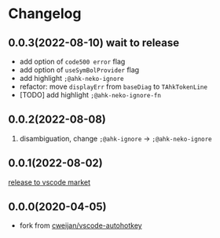 # Changelog

## 0.0.3(2022-08-10) wait to release

- add option of `code500 error` flag
- add option of `useSymBolProvider` flag
- add highlight `;@ahk-neko-ignore`
- refactor: move `displayErr` from `baseDiag` to `TAhkTokenLine`
- [TODO] add highlight `;@ahk-neko-ignore-fn`

## 0.0.2(2022-08-08)

1. disambiguation, change `;@ahk-ignore` -> `;@ahk-neko-ignore`

## 0.0.1(2022-08-02)

[release to vscode market](https://marketplace.visualstudio.com/items?itemName=cat1122.vscode-autohotkey-neko-help)

## 0.0.0(2020-04-05)

- fork from [cweijan/vscode-autohotkey](https://github.com/cweijan/vscode-autohotkey)

